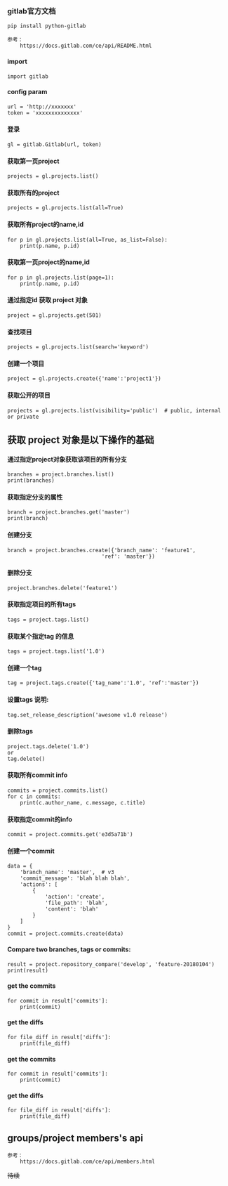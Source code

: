 <!--
author: hack0072008
head: http://www.etcunion.com/static/logo1_128x128.jpg
date: 2018-12-04
title: gitlab的restFul Api
tags: python,gitlab
images: http://www.etcunion.com/static/logo1_128x128.jpg
category: gitlab
status: publish
summary: python api操作gitlab
-->


### gitlab官方文档
    pip install python-gitlab
    
    参考：
        https://docs.gitlab.com/ce/api/README.html


#### import
    import gitlab

#### config param
    url = 'http://xxxxxxx'
    token = 'xxxxxxxxxxxxxx'

#### 登录
    gl = gitlab.Gitlab(url, token)

#### 获取第一页project
    projects = gl.projects.list()

#### 获取所有的project
    projects = gl.projects.list(all=True)


#### 获取所有project的name,id
    for p in gl.projects.list(all=True, as_list=False):
        print(p.name, p.id)


#### 获取第一页project的name,id
    for p in gl.projects.list(page=1):
        print(p.name, p.id)

#### 通过指定id 获取 project 对象
    project = gl.projects.get(501)


#### 查找项目
    projects = gl.projects.list(search='keyword')

#### 创建一个项目
    project = gl.projects.create({'name':'project1'})


#### 获取公开的项目
    projects = gl.projects.list(visibility='public')  # public, internal or private


## 获取 project 对象是以下操作的基础

#### 通过指定project对象获取该项目的所有分支
    branches = project.branches.list()
    print(branches)


#### 获取指定分支的属性
    branch = project.branches.get('master')
    print(branch)

#### 创建分支
    branch = project.branches.create({'branch_name': 'feature1',
                                  'ref': 'master'})


#### 删除分支
    project.branches.delete('feature1')

#### 获取指定项目的所有tags
    tags = project.tags.list()

#### 获取某个指定tag 的信息
    tags = project.tags.list('1.0')

#### 创建一个tag
    tag = project.tags.create({'tag_name':'1.0', 'ref':'master'})

#### 设置tags 说明:
    tag.set_release_description('awesome v1.0 release')

#### 删除tags
    project.tags.delete('1.0')
    or
    tag.delete()


#### 获取所有commit info
    commits = project.commits.list()
    for c in commits:
        print(c.author_name, c.message, c.title)


#### 获取指定commit的info
    commit = project.commits.get('e3d5a71b')

#### 创建一个commit
    data = {
        'branch_name': 'master',  # v3
        'commit_message': 'blah blah blah',
        'actions': [
            {
                'action': 'create',
                'file_path': 'blah',
                'content': 'blah'
            }
        ]
    }
    commit = project.commits.create(data)

#### Compare two branches, tags or commits:
    result = project.repository_compare('develop', 'feature-20180104')
    print(result)

#### get the commits
    for commit in result['commits']:
        print(commit)


#### get the diffs
    for file_diff in result['diffs']:
        print(file_diff)

    
#### get the commits
    for commit in result['commits']:
        print(commit)

#### get the diffs
    for file_diff in result['diffs']:
        print(file_diff)
    
## groups/project members's api
    参考：
        https://docs.gitlab.com/ce/api/members.html
    
    
~~待续~~

